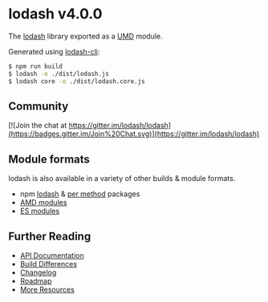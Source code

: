 # lodash v4.0.0

The [lodash](https://lodash.com/) library exported as a [UMD](https://github.com/umdjs/umd) module.

Generated using [lodash-cli](https://www.npmjs.com/package/lodash-cli):
```bash
$ npm run build
$ lodash -o ./dist/lodash.js
$ lodash core -o ./dist/lodash.core.js
```

## Community

[![Join the chat at https://gitter.im/lodash/lodash](https://badges.gitter.im/Join%20Chat.svg)](https://gitter.im/lodash/lodash)

## Module formats

lodash is also available in a variety of other builds & module formats.

 * npm [lodash](https://www.npmjs.com/package/lodash) & [per method](https://www.npmjs.com/browse/keyword/lodash-modularized) packages
 * [AMD modules](https://github.com/lodash/lodash/tree/4.0.0-amd)
 * [ES modules](https://github.com/lodash/lodash/tree/4.0.0-es)

## Further Reading

  * [API Documentation](https://lodash.com/docs)
  * [Build Differences](https://github.com/lodash/lodash/wiki/Build-Differences)
  * [Changelog](https://github.com/lodash/lodash/wiki/Changelog)
  * [Roadmap](https://github.com/lodash/lodash/wiki/Roadmap)
  * [More Resources](https://github.com/lodash/lodash/wiki/Resources)
